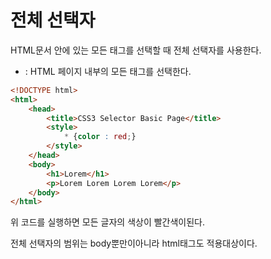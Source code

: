 # 전체 선택자

HTML문서 안에 있는 모든 태그를 선택할 때 전체 선택자를 사용한다.

* : HTML 페이지 내부의 모든 태그를 선택한다.

```html
<!DOCTYPE html>
<html>
    <head>
        <title>CSS3 Selector Basic Page</title>
        <style>
            * {color : red;}
        </style>
    </head>
    <body>
        <h1>Lorem</h1>
        <p>Lorem Lorem Lorem Lorem</p>
    </body>
</html>
```

위 코드를 실행하면 모든 글자의 색상이 빨간색이된다.

전체 선택자의 범위는 body뿐만이아니라 html태그도 적용대상이다.